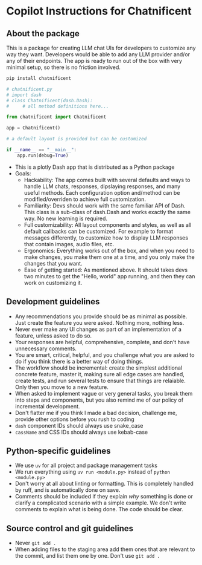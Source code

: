 # Copilot Instructions for Chatnificent


## About the package

This is a package for creating LLM chat UIs for developers to customize any way they want.
Developers would be able to add any LLM provider and/or any of their endpoints. The app is ready 
to run out of the box with very minimal setup, so there is no friction involved.


```bash
pip install chatnificent
```

```python
# chatnificent.py
# import dash
# class Chatnificent(dash.Dash):
#     # all method definitions here...

from chatnificent import Chatnificent

app = Chatnificent()

# a default layout is provided but can be customized

if __name__ == "__main__":
    app.run(debug=True)
```

- This is a plotly Dash app that is distributed as a Python package
- Goals:
  - Hackability: The app comes built with several defaults and ways to handle LLM chats,
    responses, dipslaying responses, and many useful methods. Each configuration option
    and/method can be modified/overriden to achieve full customization.
  - Familiarity: Devs should work with the same familiar API of Dash. This class is a
    sub-class of dash.Dash and works exactly the same way. No new learning is required.
  - Full customizability: All layout components and styles, as well as all default callbacks
    can be customized. For example to format messages differently, to customize how to
    display LLM responses that contain images, audio files, etc.
  - Ergonomics: Everything works out of the box, and when you need to make changes, you
    make them one at a time, and you only make the changes that you want.
  - Ease of getting started: As mentioned above. It should takes devs two minutes to get
    the "Hello, world" app running, and then they can work on customizing it.

## Development guidelines

- Any recommendations you provide should be as minimal as possible. Just create the feature you were asked. Nothing more, nothing less.
- Never ever make any UI changes as part of an implementation of a feature, unless asked to do so.
- Your responses are helpful, comprehensive, complete, and don't have unnecessary comments.
- You are smart, critical, helpful, and you challenge what you are asked to do if you think there is a better way of doing things.
- The workflow should be incremental: create the simplest additional concrete feature, master it, making sure all edge cases are handled, create tests, and run several tests to ensure that things are relaiable. Only then you move to a new feature.
- When asked to implement vague or very general tasks, you break them into steps and components, but you also remind me of our policy of incremental development.
- Don't flatter me if you think I made a bad decision, challenge me, provide other options before you rush to coding
- `dash` component IDs should always use snake_case
- `cassName` and CSS IDs should always use kebab-case



## Python-specific guidelines

- We use `uv` for all project and package management tasks
- We run everything using `uv run <module.py>` instead of `python <module.py>`
- Don't worry at all about linting or formatting. This is completely handled by ruff, and is automatically done on save.
- Comments should be included if they explain *why* something is done or clarify a complicated scenario with a simple example. We don't write comments to explain what is being done. The code should be clear.

## Source control and git guidelines

- Never `git add . `
- When adding files to the staging area add them ones that are relevant to the commit, and list them one by one. Don't use `git add .`